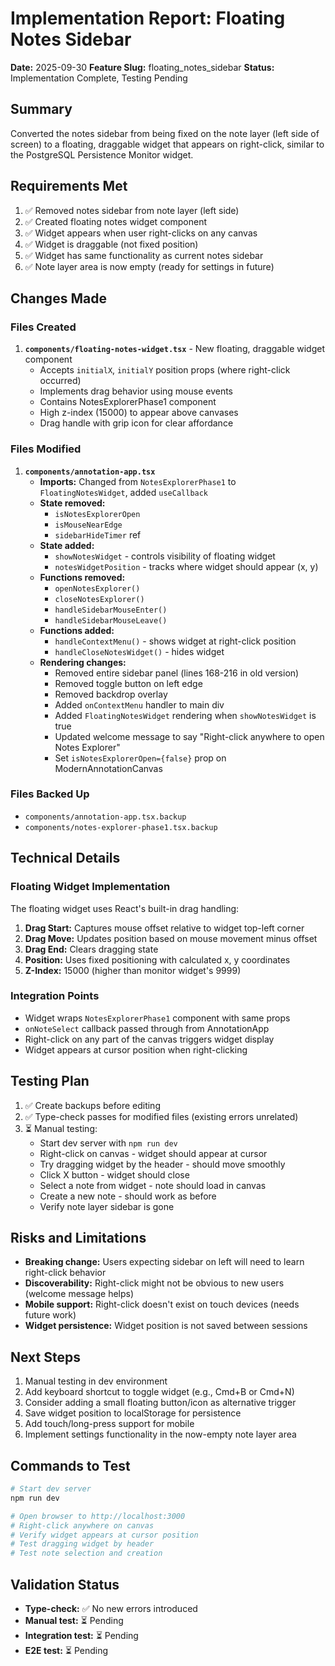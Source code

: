 # Implementation Report: Floating Notes Sidebar

**Date:** 2025-09-30
**Feature Slug:** floating_notes_sidebar
**Status:** Implementation Complete, Testing Pending

## Summary
Converted the notes sidebar from being fixed on the note layer (left side of screen) to a floating, draggable widget that appears on right-click, similar to the PostgreSQL Persistence Monitor widget.

## Requirements Met
1. ✅ Removed notes sidebar from note layer (left side)
2. ✅ Created floating notes widget component
3. ✅ Widget appears when user right-clicks on any canvas
4. ✅ Widget is draggable (not fixed position)
5. ✅ Widget has same functionality as current notes sidebar
6. ✅ Note layer area is now empty (ready for settings in future)

## Changes Made

### Files Created
1. **`components/floating-notes-widget.tsx`** - New floating, draggable widget component
   - Accepts `initialX`, `initialY` position props (where right-click occurred)
   - Implements drag behavior using mouse events
   - Contains NotesExplorerPhase1 component
   - High z-index (15000) to appear above canvases
   - Drag handle with grip icon for clear affordance

### Files Modified
1. **`components/annotation-app.tsx`**
   - **Imports:** Changed from `NotesExplorerPhase1` to `FloatingNotesWidget`, added `useCallback`
   - **State removed:**
     - `isNotesExplorerOpen`
     - `isMouseNearEdge`
     - `sidebarHideTimer` ref
   - **State added:**
     - `showNotesWidget` - controls visibility of floating widget
     - `notesWidgetPosition` - tracks where widget should appear (x, y)
   - **Functions removed:**
     - `openNotesExplorer()`
     - `closeNotesExplorer()`
     - `handleSidebarMouseEnter()`
     - `handleSidebarMouseLeave()`
   - **Functions added:**
     - `handleContextMenu()` - shows widget at right-click position
     - `handleCloseNotesWidget()` - hides widget
   - **Rendering changes:**
     - Removed entire sidebar panel (lines 168-216 in old version)
     - Removed toggle button on left edge
     - Removed backdrop overlay
     - Added `onContextMenu` handler to main div
     - Added `FloatingNotesWidget` rendering when `showNotesWidget` is true
     - Updated welcome message to say "Right-click anywhere to open Notes Explorer"
     - Set `isNotesExplorerOpen={false}` prop on ModernAnnotationCanvas

### Files Backed Up
- `components/annotation-app.tsx.backup`
- `components/notes-explorer-phase1.tsx.backup`

## Technical Details

### Floating Widget Implementation
The floating widget uses React's built-in drag handling:
1. **Drag Start:** Captures mouse offset relative to widget top-left corner
2. **Drag Move:** Updates position based on mouse movement minus offset
3. **Drag End:** Clears dragging state
4. **Position:** Uses fixed positioning with calculated x, y coordinates
5. **Z-Index:** 15000 (higher than monitor widget's 9999)

### Integration Points
- Widget wraps `NotesExplorerPhase1` component with same props
- `onNoteSelect` callback passed through from AnnotationApp
- Right-click on any part of the canvas triggers widget display
- Widget appears at cursor position when right-clicking

## Testing Plan
1. ✅ Create backups before editing
2. ✅ Type-check passes for modified files (existing errors unrelated)
3. ⏳ Manual testing:
   - Start dev server with `npm run dev`
   - Right-click on canvas - widget should appear at cursor
   - Try dragging widget by the header - should move smoothly
   - Click X button - widget should close
   - Select a note from widget - note should load in canvas
   - Create a new note - should work as before
   - Verify note layer sidebar is gone

## Risks and Limitations
- **Breaking change:** Users expecting sidebar on left will need to learn right-click behavior
- **Discoverability:** Right-click might not be obvious to new users (welcome message helps)
- **Mobile support:** Right-click doesn't exist on touch devices (needs future work)
- **Widget persistence:** Widget position is not saved between sessions

## Next Steps
1. Manual testing in dev environment
2. Add keyboard shortcut to toggle widget (e.g., Cmd+B or Cmd+N)
3. Consider adding a small floating button/icon as alternative trigger
4. Save widget position to localStorage for persistence
5. Add touch/long-press support for mobile
6. Implement settings functionality in the now-empty note layer area

## Commands to Test
```bash
# Start dev server
npm run dev

# Open browser to http://localhost:3000
# Right-click anywhere on canvas
# Verify widget appears at cursor position
# Test dragging widget by header
# Test note selection and creation
```

## Validation Status
- **Type-check:** ✅ No new errors introduced
- **Manual test:** ⏳ Pending
- **Integration test:** ⏳ Pending
- **E2E test:** ⏳ Pending